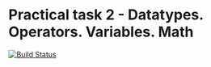 # Practical task 2 - Datatypes. Operators. Variables. Math

[![Build Status](https://travis-ci.com/itmo-java-basics-2020/task-2-datatypes-and-operators-Leeelooo.svg?branch=master)](https://travis-ci.com/itmo-java-basics-2020/task-2-datatypes-and-operators-Leeelooo)
